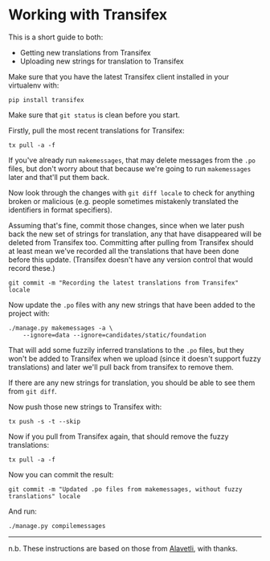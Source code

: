 # Working with Transifex

This is a short guide to both:

* Getting new translations from Transifex
* Uploading new strings for translation to Transifex

Make sure that you have the latest Transifex client installed in
your virtualenv with:

```
pip install transifex
```

Make sure that `git status` is clean before you start.

Firstly, pull the most recent translations for Transifex:

```
tx pull -a -f
```

If you've already run `makemessages`, that may delete messages
from the `.po` files, but don't worry about that because we're going to
run `makemessages` later and that'll put them back.

Now look through the changes with `git diff locale` to check for
anything broken or malicious (e.g. people sometimes mistakenly
translated the identifiers in format specifiers).

Assuming that's fine, commit those changes, since when we later
push back the new set of strings for translation, any that have
disappeared will be deleted from Transifex too.  Committing
after pulling from Transifex should at least mean we've recorded
all the translations that have been done before this
update. (Transifex doesn't have any version control that would
record these.)

```
git commit -m "Recording the latest translations from Transifex" locale
```

Now update the `.po` files with any new strings that have been
added to the project with:

```
./manage.py makemessages -a \
    --ignore=data --ignore=candidates/static/foundation
```

That will add some fuzzily inferred translations to the `.po`
files, but they won't be added to Transifex when we upload
(since it doesn't support fuzzy translations) and later we'll
pull back from transifex to remove them.

If there are any new strings for translation, you should be able
to see them from `git diff`.

Now push those new strings to Transifex with:

```
tx push -s -t --skip
```

Now if you pull from Transifex again, that should remove the fuzzy translations:

```
tx pull -a -f
```

Now you can commit the result:

```
git commit -m "Updated .po files from makemessages, without fuzzy translations" locale
```

And run:

```
./manage.py compilemessages
```

---

n.b. These instructions are based on those from
[Alavetli](https://github.com/mysociety/alaveteli/wiki/Release-Manager's-checklist),
with thanks.
